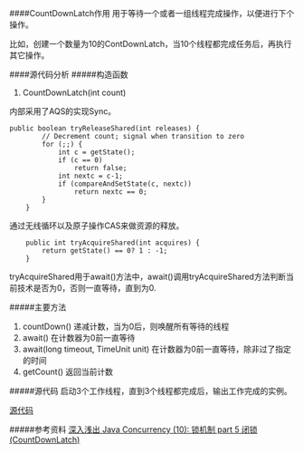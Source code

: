 ####CountDownLatch作用
用于等待一个或者一组线程完成操作，以便进行下个操作。

比如，创建一个数量为10的ContDownLatch，当10个线程都完成任务后，再执行其它操作。


####源代码分析
#####构造函数
1.	CountDownLatch(int count)

内部采用了AQS的实现Sync。

	public boolean tryReleaseShared(int releases) {
            // Decrement count; signal when transition to zero
            for (;;) {
                int c = getState();
                if (c == 0)
                    return false;
                int nextc = c-1;
                if (compareAndSetState(c, nextc))
                    return nextc == 0;
            }
        }
        
 通过无线循环以及原子操作CAS来做资源的释放。
 
 
 		public int tryAcquireShared(int acquires) {
            return getState() == 0? 1 : -1;
        }
tryAcquireShared用于await()方法中，await()调用tryAcquireShared方法判断当前技术是否为0，否则一直等待，直到为0.

#####主要方法
1.	countDown() 递减计数，当为0后，则唤醒所有等待的线程
2.	await() 在计数器为0前一直等待
3.	await(long timeout, TimeUnit unit) 在计数器为0前一直等待，除非过了指定的时间
4.	getCount() 返回当前计数


#####源代码
启动3个工作线程，直到3个线程都完成后，输出工作完成的实例。

[源代码](https://github.com/llohellohe/cp/blob/master/src/yangqi/jcp/latch/CountDownLatchTest.java)


#####参考资料
[深入浅出 Java Concurrency (10): 锁机制 part 5 闭锁 (CountDownLatch)](http://www.blogjava.net/xylz/archive/2010/07/09/325612.html)